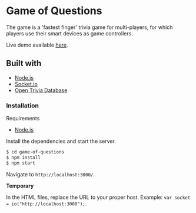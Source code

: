 # Game of Questions

The game is a 'fastest finger' trivia game for multi-players, for which players use their smart devices as game controllers.

Live demo available [here](https://game-of-questions.herokuapp.com/).

## Built with
- [Node.js](https://nodejs.org/)
- [Socket.io](https://socket.io/)
- [Open Trivia Database](https://opentdb.com/)

### Installation

Requirements 
- [Node.js](https://nodejs.org/)

Install the dependencies and start the server.

```sh
$ cd game-of-questions
$ npm install
$ npm start
```

Navigate to `http://localhost:3000/`.

**Temporary**

In the HTML files, replace the URL to your proper host. Example: `var socket = io("http://localhost:3000");`.
